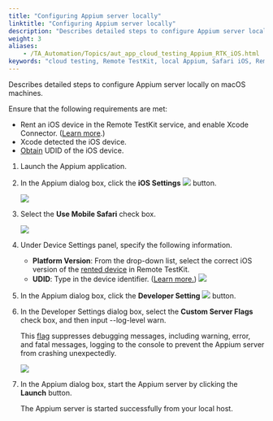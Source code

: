 ```yaml
--- 
title: "Configuring Appium server locally"
linktitle: "Configuring Appium server locally"
description: "Describes detailed steps to configure Appium server locally on macOS machines."
weight: 3
aliases: 
    - /TA_Automation/Topics/aut_app_cloud_testing_Appium_RTK_iOS.html
keywords: "cloud testing, Remote TestKit, local Appium, Safari iOS, Remote TestKit, local Appium, Safari iOS"
---
```


Describes detailed steps to configure Appium server locally on macOS machines.

Ensure that the following requirements are met:

-   Rent an iOS device in the Remote TestKit service, and enable Xcode Connector. \([Learn more](/automation-guide/application-testing/mobile-testing/testing-in-the-cloud/testarchitect-and-remote-testkit/testing-web-based-applications-on-safari-ios/prerequisites/renting-an-ios-device-and-enabling-xcode-connector).\)
-   Xcode detected the iOS device.
-   [Obtain](/automation-guide/application-testing/mobile-testing/testing-in-the-cloud/testarchitect-and-remote-testkit/testing-web-based-applications-on-safari-ios/prerequisites/locating-ios-device-id-using-xcode) UDID of the iOS device.

1.  Launch the Appium application.

2.  In the Appium dialog box, click the **iOS Settings** ![](/images/TA_Automation/Images/appium_settings_iOS_btn.png) button.

    ![](/images/TA_Automation/Images/mainwindow_appium_mac.png)

3.  Select the **Use Mobile Safari** check box.

    ![](/images/TA_Automation/Images/appium_macOS.png)

4.  Under Device Settings panel, specify the following information.

    -   **Platform Version**: From the drop-down list, select the correct iOS version of the [rented device](/automation-guide/application-testing/mobile-testing/testing-in-the-cloud/testarchitect-and-remote-testkit/testing-web-based-applications-on-safari-ios/prerequisites/renting-an-ios-device-and-enabling-xcode-connector) in Remote TestKit.
    -   **UDID**: Type in the device identifier. \([Learn more.](/automation-guide/application-testing/mobile-testing/testing-in-the-cloud/testarchitect-and-remote-testkit/testing-web-based-applications-on-safari-ios/prerequisites/locating-ios-device-id-using-xcode)\)
    ![](/images/TA_Automation/Images/appium_macOS.png)

5.  In the Appium dialog box, click the **Developer Setting** ![](/images/TA_Automation/Images/devopler_setting_btn.png) button.

6.  In the Developer Settings dialog box, select the **Custom Server Flags** check box, and then input --log-level warn.

    This [flag](http://appium.io/slate/en/v1.2.0/?ruby#server-flags) suppresses debugging messages, including warning, error, and fatal messages, logging to the console to prevent the Appium server from crashing unexpectedly.

    ![](/images/TA_Automation/Images/appium_ios_dev_settings.png)

7.  In the Appium dialog box, start the Appium server by clicking the **Launch** button.

    The Appium server is started successfully from your local host.





